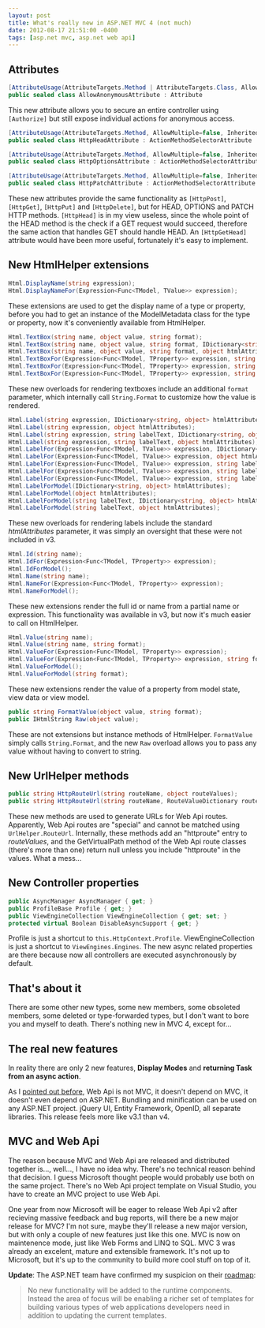 ```yaml
---
layout: post
title: What's really new in ASP.NET MVC 4 (not much)
date: 2012-08-17 21:51:00 -0400
tags: [asp.net mvc, asp.net web api]
---
```


Attributes
----------
```csharp
[AttributeUsage(AttributeTargets.Method | AttributeTargets.Class, AllowMultiple=false, Inherited=true)]
public sealed class AllowAnonymousAttribute : Attribute
```

This new attribute allows you to secure an entire controller using `[Authorize]` but still expose individual actions for anonymous access.

```csharp
[AttributeUsage(AttributeTargets.Method, AllowMultiple=false, Inherited=true)]
public sealed class HttpHeadAttribute : ActionMethodSelectorAttribute

[AttributeUsage(AttributeTargets.Method, AllowMultiple=false, Inherited=true)]
public sealed class HttpOptionsAttribute : ActionMethodSelectorAttribute

[AttributeUsage(AttributeTargets.Method, AllowMultiple=false, Inherited=true)]
public sealed class HttpPatchAttribute : ActionMethodSelectorAttribute
```

These new attributes provide the same functionality as `[HttpPost]`, `[HttpGet]`, `[HttpPut]` and `[HttpDelete]`, but for HEAD, OPTIONS and PATCH HTTP methods. `[HttpHead]` is in my view useless, since the whole point of the HEAD method is the check if a GET request would succeed, therefore the same action that handles GET should handle HEAD. An `[HttpGetHead]` attribute would have been more useful, fortunately it's easy to implement.

New HtmlHelper extensions
-------------------------
```csharp
Html.DisplayName(string expression);
Html.DisplayNameFor(Expression<Func<TModel, TValue>> expression);
```

These extensions are used to get the display name of a type or property, before you had to get an instance of the ModelMetadata class for the type or property, now it's conveniently available from HtmlHelper.

```csharp
Html.TextBox(string name, object value, string format);
Html.TextBox(string name, object value, string format, IDictionary<string, object> htmlAttributes);
Html.TextBox(string name, object value, string format, object htmlAttributes);
Html.TextBoxFor(Expression<Func<TModel, TProperty>> expression, string format);
Html.TextBoxFor(Expression<Func<TModel, TProperty>> expression, string format, IDictionary<string, object> htmlAttributes);
Html.TextBoxFor(Expression<Func<TModel, TProperty>> expression, string format, object htmlAttributes);
```

These new overloads for rendering textboxes include an additional `format` parameter, which internally call `String.Format` to customize how the value is rendered.

```csharp
Html.Label(string expression, IDictionary<string, object> htmlAttributes);
Html.Label(string expression, object htmlAttributes);
Html.Label(string expression, string labelText, IDictionary<string, object> htmlAttributes);
Html.Label(string expression, string labelText, object htmlAttributes);
Html.LabelFor(Expression<Func<TModel, TValue>> expression, IDictionary<string, object> htmlAttributes);
Html.LabelFor(Expression<Func<TModel, TValue>> expression, object htmlAttributes);
Html.LabelFor(Expression<Func<TModel, TValue>> expression, string labelText);
Html.LabelFor(Expression<Func<TModel, TValue>> expression, string labelText, IDictionary<string, object> htmlAttributes);
Html.LabelFor(Expression<Func<TModel, TValue>> expression, string labelText, object htmlAttributes);
Html.LabelForModel(IDictionary<string, object> htmlAttributes);
Html.LabelForModel(object htmlAttributes);
Html.LabelForModel(string labelText, IDictionary<string, object> htmlAttributes);
Html.LabelForModel(string labelText, object htmlAttributes);
```

These new overloads for rendering labels include the standard *htmlAttributes* parameter, it was simply an oversight that these were not included in v3.

```csharp
Html.Id(string name);
Html.IdFor(Expression<Func<TModel, TProperty>> expression);
Html.IdForModel();
Html.Name(string name);
Html.NameFor(Expression<Func<TModel, TProperty>> expression);
Html.NameForModel();
```

These new extensions render the full id or name from a partial name or expression. This functionality was available in v3, but now it's much easier to call on HtmlHelper.

```csharp
Html.Value(string name);
Html.Value(string name, string format);
Html.ValueFor(Expression<Func<TModel, TProperty>> expression);
Html.ValueFor(Expression<Func<TModel, TProperty>> expression, string format);
Html.ValueForModel();
Html.ValueForModel(string format);
```

These new extensions render the value of a property from model state, view data or view model.

```csharp
public string FormatValue(object value, string format);
public IHtmlString Raw(object value);
```

These are not extensions but instance methods of HtmlHelper. `FormatValue` simply calls `String.Format`, and the new `Raw` overload allows you to pass any value without having to convert to string.

New UrlHelper methods
---------------------
```csharp
public string HttpRouteUrl(string routeName, object routeValues);
public string HttpRouteUrl(string routeName, RouteValueDictionary routeValues);
```

These new methods are used to generate URLs for Web Api routes. Apparently, Web Api routes are "special" and cannot be matched using `UrlHelper.RouteUrl`. Internally, these methods add an "httproute" entry to *routeValues*, and the GetVirtualPath method of the Web Api route classes (there's more than one) return null unless you include "httproute" in the values. What a mess...

New Controller properties
-------------------------
```csharp
public AsyncManager AsyncManager { get; }
public ProfileBase Profile { get; }
public ViewEngineCollection ViewEngineCollection { get; set; }
protected virtual Boolean DisableAsyncSupport { get; }
```

Profile is just a shortcut to `this.HttpContext.Profile`. ViewEngineCollection is just a shortcut to `ViewEngines.Engines`. The new async related properties are there because now all controllers are executed asynchronously by default.

That's about it
---------------
There are some other new types, some new members, some obsoleted members, some deleted or type-forwarded types, but I don't want to bore you and myself to death. There's nothing new in MVC 4, except for...

The real new features
---------------------

In reality there are only 2 new features, **Display Modes** and **returning Task from an async action**.

As I [pointed out before][1], Web Api is not MVC, it doesn't depend on MVC, it doesn't even depend on ASP.NET. Bundling and minification can be used on any ASP.NET project. jQuery UI, Entity Framework, OpenID, all separate libraries. This release feels more like v3.1 than v4.

MVC and Web Api
---------------
The reason because MVC and Web Api are released and distributed together is..., well..., I have no idea why. There's no technical reason behind that decision. I guess Microsoft thought people would probably use both on the same project. There's no Web Api project template on Visual Studio, you have to create an MVC project to use Web Api.

One year from now Microsoft will be eager to release Web Api v2 after recieving massive feedback and bug reports, will there be a new major release for MVC? I'm not sure, maybe they'll release a new major version, but with only a couple of new features just like this one. MVC is now on maintenence mode, just like Web Forms and LINQ to SQL. MVC 3 was already an excelent, mature and extensible framework. It's not up to Microsoft, but it's up to the community to build more cool stuff on top of it.

**Update**: The ASP.NET team have confirmed my suspicion on their [roadmap][2]:

> No new functionality will be added to the runtime components. Instead the area of focus will be enabling a richer set of templates for building various types of web applications developers need in addition to updating the current templates.

[1]: /2012/02/aspnet-mvc-4-beta-web-api-is-not-mvc.html
[2]: http://aspnetwebstack.codeplex.com/wikipage?title=Roadmap&version=35